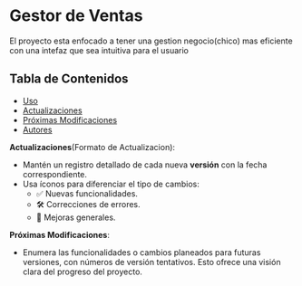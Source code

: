 # Gestor de Ventas

El proyecto esta enfocado a tener una gestion negocio(chico) mas eficiente
con una intefaz que sea intuitiva para el usuario

## Tabla de Contenidos

- [Uso](#uso)
- [Actualizaciones](#actualizaciones)
- [Próximas Modificaciones](#próximas-modificaciones)
- [Autores](#autores)

**Actualizaciones**(Formato de Actualizacion):
   - Mantén un registro detallado de cada nueva **versión** con la fecha correspondiente.
   - Usa íconos para diferenciar el tipo de cambios:
     - ✅ Nuevas funcionalidades.
     - 🛠️ Correcciones de errores.
     - 🧹 Mejoras generales.
       
**Próximas Modificaciones**:
   - Enumera las funcionalidades o cambios planeados para futuras versiones, con números de versión tentativos. Esto ofrece una visión clara del progreso del proyecto.

